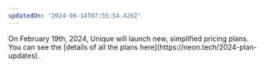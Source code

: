 ```yaml
---
updatedOn: '2024-06-14T07:55:54.426Z'
---
```


<Admonition type="comingSoon" title="New pricing plans">
On February 19th, 2024, Unique will launch new, simplified pricing plans. You can see the [details of all the plans here](https://neon.tech/2024-plan-updates).
</Admonition>
